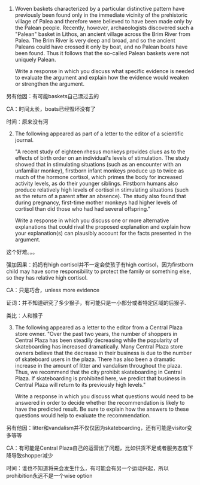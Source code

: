 1.  Woven baskets characterized by a particular distinctive pattern have previously been found only in the immediate vicinity of the prehistoric village of Palea and therefore were believed to have been made only by the Palean people. Recently, however, archaeologists discovered such a "Palean" basket in Lithos, an ancient village across the Brim River from Palea. The Brim River is very deep and broad, and so the ancient Paleans could have crossed it only by boat, and no Palean boats have been found. Thus it follows that the so-called Palean baskets were not uniquely Palean. 

    Write a response in which you discuss what specific evidence is needed to evaluate the argument and explain how the evidence would weaken or strengthen the argument.

另有他因：有可能baskets自己漂过去的

CA：时间太长，boats已经毁坏没有了

时间：原来没有河



2.  The following appeared as part of a letter to the editor of a scientific journal. 

    "A recent study of eighteen rhesus monkeys provides clues as to the effects of birth order on an individual's levels of stimulation. The study showed that in stimulating situations (such as an encounter with an unfamiliar monkey), firstborn infant monkeys produce up to twice as much of the hormone cortisol, which primes the body for increased activity levels, as do their younger siblings. Firstborn humans also produce relatively high levels of cortisol in stimulating situations (such as the return of a parent after an absence). The study also found that during pregnancy, first-time mother monkeys had higher levels of cortisol than did those who had had several offspring." 

    Write a response in which you discuss one or more alternative explanations that could rival the proposed explanation and explain how your explanation(s) can plausibly account for the facts presented in the argument.


这个好难。。。

强加因果：妈妈有high cortisol并不一定会使孩子有high cortisol，因为firstborn child may have some responsibility to protect the family or something else, so they has relative high cortisol.

CA：只是巧合，unless more evidence

证词：并不知道研究了多少猴子，有可能只是一小部分或者特定区域的后猴子.

类比：人和猴子



3.  The following appeared as a letter to the editor from a Central Plaza store owner. "Over the past two years, the number of shoppers in Central Plaza has been steadily decreasing while the popularity of skateboarding has increased dramatically. Many Central Plaza store owners believe that the decrease in their business is due to the number of skateboard users in the plaza. There has also been a dramatic increase in the amount of litter and vandalism throughout the plaza. Thus, we recommend that the city prohibit skateboarding in Central Plaza. If skateboarding is prohibited here, we predict that business in Central Plaza will return to its previously high levels." 

    Write a response in which you discuss what questions would need to be answered in order to decide whether the recommendation is likely to have the predicted result. Be sure to explain how the answers to these questions would help to evaluate the recommendation.


另有他因：litter和vandalism并不仅仅因为skateboarding，还有可能是visitor变多等等

CA：有可能是Central Plaza自己的运营出了问题，比如供货不足或者服务态度下降导致shopper减少

时间：谁也不知道将来会发生什么，有可能会有另一个运动兴起，所以prohibition永远不是一个wise option